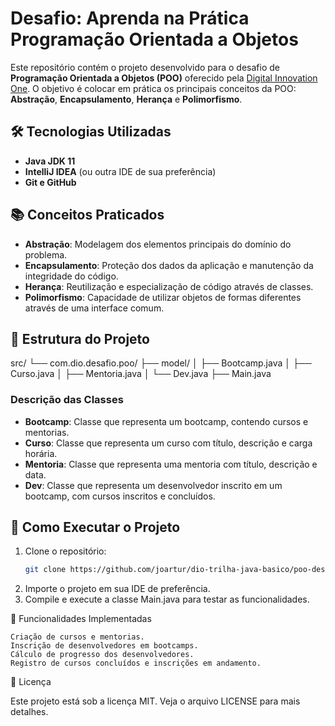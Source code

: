 # Desafio: Aprenda na Prática Programação Orientada a Objetos

Este repositório contém o projeto desenvolvido para o desafio de **Programação Orientada a Objetos (POO)** oferecido pela [Digital Innovation One](https://www.dio.me/). O objetivo é colocar em prática os principais conceitos da POO: **Abstração**, **Encapsulamento**, **Herança** e **Polimorfismo**.

## 🛠️ Tecnologias Utilizadas

- **Java JDK 11**
- **IntelliJ IDEA** (ou outra IDE de sua preferência)
- **Git e GitHub**

## 📚 Conceitos Praticados

- **Abstração**: Modelagem dos elementos principais do domínio do problema.
- **Encapsulamento**: Proteção dos dados da aplicação e manutenção da integridade do código.
- **Herança**: Reutilização e especialização de código através de classes.
- **Polimorfismo**: Capacidade de utilizar objetos de formas diferentes através de uma interface comum.

## 🚀 Estrutura do Projeto

src/ └── com.dio.desafio.poo/ ├── model/ │ ├── Bootcamp.java │ ├── Curso.java │ ├── Mentoria.java │ └── Dev.java ├── Main.java


### Descrição das Classes

- **Bootcamp**: Classe que representa um bootcamp, contendo cursos e mentorias.
- **Curso**: Classe que representa um curso com título, descrição e carga horária.
- **Mentoria**: Classe que representa uma mentoria com título, descrição e data.
- **Dev**: Classe que representa um desenvolvedor inscrito em um bootcamp, com cursos inscritos e concluídos.

## 🔧 Como Executar o Projeto

1. Clone o repositório:
   ```bash
   git clone https://github.com/joartur/dio-trilha-java-basico/poo-desafio.git
   
2. Importe o projeto em sua IDE de preferência.
3. Compile e execute a classe Main.java para testar as funcionalidades.

📝 Funcionalidades Implementadas

    Criação de cursos e mentorias.
    Inscrição de desenvolvedores em bootcamps.
    Cálculo de progresso dos desenvolvedores.
    Registro de cursos concluídos e inscrições em andamento.

📄 Licença

Este projeto está sob a licença MIT. Veja o arquivo LICENSE para mais detalhes.

